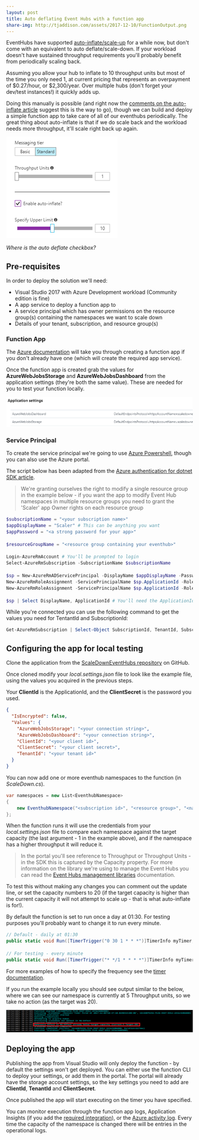 ```yaml
---
layout: post
title: Auto deflating Event Hubs with a function app
share-img: http://tjaddison.com/assets/2017-12-10/FunctionOutput.png
---
```

EventHubs have supported [auto-inflate/scale-up](https://docs.microsoft.com/en-us/azure/event-hubs/event-hubs-auto-inflate) for a while now, but don't come with an equivalent to auto deflate/scale-down.  If your workload doesn't have sustained throughput requirements you'll probably benefit from periodically scaling back.

Assuming you allow your hub to inflate to 10 throughput units but most of the time you only need 1, at current pricing that represents an overpayment of $0.27/hour, or $2,300/year.  Over multiple hubs (don't forget your dev/test instances!) it quickly adds up.

Doing this manually is possible (and right now the [comments on the auto-inflate article](https://docs.microsoft.com/en-us/azure/event-hubs/event-hubs-auto-inflate) suggest this is the way to go), though we can build and deploy a simple function app to take care of all of our eventhubs periodically.  The great thing about auto-inflate is that if we do scale back and the workload needs more throughput, it'll scale right back up again.

![Namespace configuration](/assets/2017-12-10/AutoInflate.png)

*Where is the auto deflate checkbox?*

<!--more-->

## Pre-requisites

In order to deploy the solution we'll need:

- Visual Studio 2017 with Azure Development workload (Community edition is fine)
- A app service to deploy a function app to
- A service principal which has owner permissions on the resource group(s) containing the namespaces we want to scale down
- Details of your tenant, subscription, and resource group(s)

### Function App

The [Azure documentation](https://docs.microsoft.com/en-us/azure/azure-functions/functions-create-first-azure-function) will take you through creating a function app if you don't already have one (which will create the required app service).

Once the function app is created grab the values for **AzureWebJobsStorage** and **AzureWebJobsDashboard** from the application settings (they're both the same value).  These are needed for you to test your function locally.

![Configuration details](/assets/2017-12-10/FunctionAppApplicationSettings.png)

### Service Principal

To create the service principal we're going to use [Azure Powershell](https://docs.microsoft.com/en-us/powershell/azure/create-azure-service-principal-azureps?view=azurermps-5.0.0), though you can also use the Azure portal.

The script below has been adapted from the [Azure authentication for dotnet SDK article](https://docs.microsoft.com/en-us/dotnet/azure/dotnet-sdk-azure-authenticate).

>We're granting ourselves the right to modify a single resource group in the example below - if you want the app to modify Event Hub namespaces in multiple resource groups you need to grant the 'Scaler' app Owner rights on each resource group

```powershell
$subscriptionName = "<your subscription name>"
$appDisplayName = "Scaler" # This can be anything you want
$appPassword = "<a strong password for your app>"

$resourceGroupName = "<resource group containing your eventhub>"

Login-AzureRmAccount # You'll be prompted to login
Select-AzureRmSubscription -SubscriptionName $subscriptionName

$sp = New-AzureRmADServicePrincipal -DisplayName $appDisplayName -Password $appPassword
New-AzureRmRoleAssignment -ServicePrincipalName $sp.ApplicationId -RoleDefinitionName Contributor
New-AzureRmRoleAssignment -ServicePrincipalName $sp.ApplicationId -RoleDefinitionName Owner -ResourceGroupName $resourceGroupName

$sp | Select DisplayName, ApplicationId # You'll need the ApplicationId later
```

While you're connected you can use the following command to get the values you need for TentantId and SubscriptionId:

```powershell
Get-AzureRmSubscription | Select-Object SubscriptionId, TenantId, SubscriptionName
```

## Configuring the app for local testing

Clone the application from the [ScaleDownEventHubs repository](https://github.com/taddison/ScaleDownEventHubs) on GitHub.

Once cloned modify your *local.settings.json* file to look like the example file, using the values you acquired in the previous steps.

Your **ClientId** is the ApplicationId, and the **ClientSecret** is the password you used.

```json
{
  "IsEncrypted": false,
  "Values": {
    "AzureWebJobsStorage": "<your connection string>",
    "AzureWebJobsDashboard": "<your connection string>",
    "ClientId": "<your client id>",
    "ClientSecret": "<your client secret>",
    "TenantId": "<your tenant id>"
  }
}
```

You can now add one or more eventhub namespaces to the function (in *ScaleDown.cs*).

```csharp
var namespaces = new List<EventhubNamespace>
{
    new EventhubNamespace("<subscription id>", "<resource group>", "<namespace>", 1)
};
```

When the function runs it will use the credentials from your *local.settings.json* file to compare each namespace against the target capacity (the last argument - 1 in the example above), and if the namespace has a higher throughput it will reduce it.

>In the portal you'll see reference to Throughput or Throughput Units - in the SDK this is captured by the Capacity property.  For more information on the library we're using to manage the Event Hubs you can read the [Event Hubs management libraries](https://docs.microsoft.com/en-us/azure/event-hubs/event-hubs-management-libraries) documentation.

To test this without making any changes you can comment out the update line, or set the capacity numbers to 20 (if the target capacity is higher than the current capacity it will not attempt to scale up - that is what auto-inflate is for!).

By default the function is set to run once a day at 01:30.  For testing purposes you'll probably want to change it to run every minute.

```csharp
// Default - daily at 01:30
public static void Run([TimerTrigger("0 30 1 * * *")]TimerInfo myTimer, TraceWriter log)

// For testing - every minute
public static void Run([TimerTrigger("* */1 * * * *")]TimerInfo myTimer, TraceWriter log)
```

For more examples of how to specify the frequency see the [timer documentation](https://docs.microsoft.com/en-us/azure/azure-functions/functions-bindings-timer).

If you run the example locally you should see output similar to the below, where we can see our namespace is currently at 5 Throughput units, so we take no action (as the target was 20).

![Function app output](/assets/2017-12-10/FunctionOutput.png)

## Deploying the app

Publishing the app from Visual Studio will only deploy the function - by default the settings won't get deployed.  You can either use the function CLI to deploy your settings, or add them in the portal.  The portal will already have the storage account settings, so the key settings you need to add are **ClientId**, **TenantId** and **ClientSecret**.

Once published the app will start executing on the timer you have specified.

You can monitor execution through the function app logs, Application Insights (if you add the [required integration](https://docs.microsoft.com/en-us/azure/azure-functions/functions-monitoring)),  or the [Azure activity log](https://docs.microsoft.com/en-us/azure/monitoring-and-diagnostics/monitoring-overview-activity-logs).  Every time the capacity of the namespace is changed there will be entries in the operational logs.